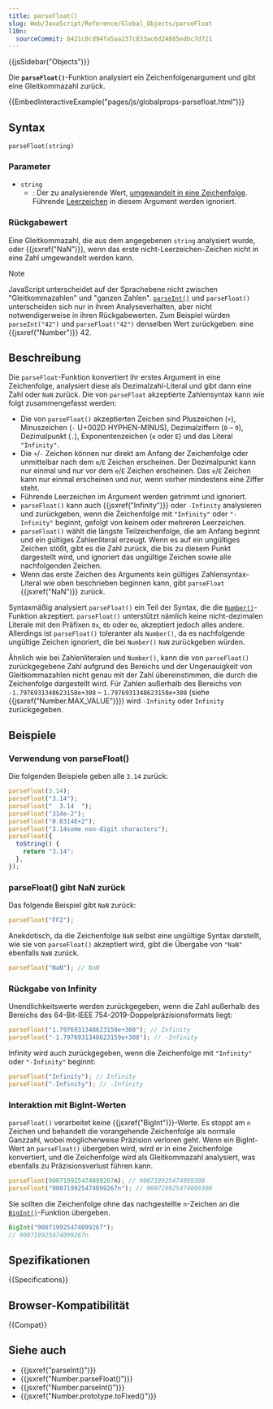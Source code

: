```yaml
---
title: parseFloat()
slug: Web/JavaScript/Reference/Global_Objects/parseFloat
l10n:
  sourceCommit: 8421c0cd94fa5aa237c833ac6d24885edbc7d721
---
```


{{jsSidebar("Objects")}}

Die **`parseFloat()`**-Funktion analysiert ein Zeichenfolgenargument und gibt eine Gleitkommazahl zurück.

{{EmbedInteractiveExample("pages/js/globalprops-parsefloat.html")}}

## Syntax

```js-nolint
parseFloat(string)
```

### Parameter

- `string`
  - : Der zu analysierende Wert, [umgewandelt in eine Zeichenfolge](/de/docs/Web/JavaScript/Reference/Global_Objects/String#string_coercion). Führende [Leerzeichen](/de/docs/Glossary/whitespace) in diesem Argument werden ignoriert.

### Rückgabewert

Eine Gleitkommazahl, die aus dem angegebenen `string` analysiert wurde, oder {{jsxref("NaN")}}, wenn das erste nicht-Leerzeichen-Zeichen nicht in eine Zahl umgewandelt werden kann.

> [!NOTE]
> JavaScript unterscheidet auf der Sprachebene nicht zwischen "Gleitkommazahlen" und "ganzen Zahlen". [`parseInt()`](/de/docs/Web/JavaScript/Reference/Global_Objects/parseInt) und `parseFloat()` unterscheiden sich nur in ihrem Analyseverhalten, aber nicht notwendigerweise in ihren Rückgabewerten. Zum Beispiel würden `parseInt("42")` und `parseFloat("42")` denselben Wert zurückgeben: eine {{jsxref("Number")}} 42.

## Beschreibung

Die `parseFloat`-Funktion konvertiert ihr erstes Argument in eine Zeichenfolge, analysiert diese als Dezimalzahl-Literal und gibt dann eine Zahl oder `NaN` zurück. Die von `parseFloat` akzeptierte Zahlensyntax kann wie folgt zusammengefasst werden:

- Die von `parseFloat()` akzeptierten Zeichen sind Pluszeichen (`+`), Minuszeichen (`-` U+002D HYPHEN-MINUS), Dezimalziffern (`0` – `9`), Dezimalpunkt (`.`), Exponentenzeichen (`e` oder `E`) und das Literal `"Infinity"`.
- Die `+`/`-` Zeichen können nur direkt am Anfang der Zeichenfolge oder unmittelbar nach dem `e`/`E` Zeichen erscheinen. Der Dezimalpunkt kann nur einmal und nur vor dem `e`/`E` Zeichen erscheinen. Das `e`/`E` Zeichen kann nur einmal erscheinen und nur, wenn vorher mindestens eine Ziffer steht.
- Führende Leerzeichen im Argument werden getrimmt und ignoriert.
- `parseFloat()` kann auch {{jsxref("Infinity")}} oder `-Infinity` analysieren und zurückgeben, wenn die Zeichenfolge mit `"Infinity"` oder `"-Infinity"` beginnt, gefolgt von keinem oder mehreren Leerzeichen.
- `parseFloat()` wählt die längste Teilzeichenfolge, die am Anfang beginnt und ein gültiges Zahlenliteral erzeugt. Wenn es auf ein ungültiges Zeichen stößt, gibt es die Zahl zurück, die bis zu diesem Punkt dargestellt wird, und ignoriert das ungültige Zeichen sowie alle nachfolgenden Zeichen.
- Wenn das erste Zeichen des Arguments kein gültiges Zahlensyntax-Literal wie oben beschrieben beginnen kann, gibt `parseFloat` {{jsxref("NaN")}} zurück.

Syntaxmäßig analysiert `parseFloat()` ein Teil der Syntax, die die [`Number()`](/de/docs/Web/JavaScript/Reference/Global_Objects/Number/Number)-Funktion akzeptiert. `parseFloat()` unterstützt nämlich keine nicht-dezimalen Literale mit den Präfixen `0x`, `0b` oder `0o`, akzeptiert jedoch alles andere. Allerdings ist `parseFloat()` toleranter als `Number()`, da es nachfolgende ungültige Zeichen ignoriert, die bei `Number()` `NaN` zurückgeben würden.

Ähnlich wie bei Zahlenliteralen und `Number()`, kann die von `parseFloat()` zurückgegebene Zahl aufgrund des Bereichs und der Ungenauigkeit von Gleitkommazahlen nicht genau mit der Zahl übereinstimmen, die durch die Zeichenfolge dargestellt wird. Für Zahlen außerhalb des Bereichs von `-1.7976931348623158e+308` – `1.7976931348623158e+308` (siehe {{jsxref("Number.MAX_VALUE")}}) wird `-Infinity` oder `Infinity` zurückgegeben.

## Beispiele

### Verwendung von parseFloat()

Die folgenden Beispiele geben alle `3.14` zurück:

```js
parseFloat(3.14);
parseFloat("3.14");
parseFloat("  3.14  ");
parseFloat("314e-2");
parseFloat("0.0314E+2");
parseFloat("3.14some non-digit characters");
parseFloat({
  toString() {
    return "3.14";
  },
});
```

### parseFloat() gibt NaN zurück

Das folgende Beispiel gibt `NaN` zurück:

```js
parseFloat("FF2");
```

Anekdotisch, da die Zeichenfolge `NaN` selbst eine ungültige Syntax darstellt, wie sie von `parseFloat()` akzeptiert wird, gibt die Übergabe von `"NaN"` ebenfalls `NaN` zurück.

```js
parseFloat("NaN"); // NaN
```

### Rückgabe von Infinity

Unendlichkeitswerte werden zurückgegeben, wenn die Zahl außerhalb des Bereichs des 64-Bit-IEEE 754-2019-Doppelpräzisionsformats liegt:

```js
parseFloat("1.7976931348623159e+308"); // Infinity
parseFloat("-1.7976931348623159e+308"); // -Infinity
```

Infinity wird auch zurückgegeben, wenn die Zeichenfolge mit `"Infinity"` oder `"-Infinity"` beginnt:

```js
parseFloat("Infinity"); // Infinity
parseFloat("-Infinity"); // -Infinity
```

### Interaktion mit BigInt-Werten

`parseFloat()` verarbeitet keine {{jsxref("BigInt")}}-Werte. Es stoppt am `n` Zeichen und behandelt die vorangehende Zeichenfolge als normale Ganzzahl, wobei möglicherweise Präzision verloren geht. Wenn ein BigInt-Wert an `parseFloat()` übergeben wird, wird er in eine Zeichenfolge konvertiert, und die Zeichenfolge wird als Gleitkommazahl analysiert, was ebenfalls zu Präzisionsverlust führen kann.

```js example-bad
parseFloat(900719925474099267n); // 900719925474099300
parseFloat("900719925474099267n"); // 900719925474099300
```

Sie sollten die Zeichenfolge ohne das nachgestellte `n`-Zeichen an die [`BigInt()`](/de/docs/Web/JavaScript/Reference/Global_Objects/BigInt/BigInt)-Funktion übergeben.

```js example-good
BigInt("900719925474099267");
// 900719925474099267n
```

## Spezifikationen

{{Specifications}}

## Browser-Kompatibilität

{{Compat}}

## Siehe auch

- {{jsxref("parseInt()")}}
- {{jsxref("Number.parseFloat()")}}
- {{jsxref("Number.parseInt()")}}
- {{jsxref("Number.prototype.toFixed()")}}
